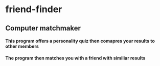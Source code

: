 # friend-finder

## Computer matchmaker

#### This program offers a personality quiz then comapres your results to other members

#### The program then matches you with a friend with similiar results



